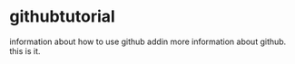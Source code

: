 # githubtutorial
information about how to use github
addin more information about github.
this is it.
